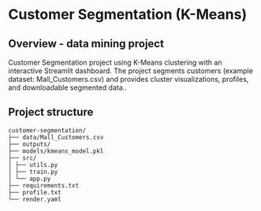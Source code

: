 # Customer Segmentation (K-Means)

## Overview - data mining project
Customer Segmentation project using K-Means clustering with an interactive Streamlit dashboard. The project segments customers (example dataset: Mall_Customers.csv) and provides cluster visualizations, profiles, and downloadable segmented data..

## Project structure

    customer-segmentation/
    ├── data/Mall_Customers.csv
    ├── outputs/
    ├── models/kmeans_model.pkl
    ├── src/
    │ ├── utils.py
    │ ├── train.py
    │ └── app.py
    ├── requirements.txt
    ├── profile.txt
    └── render.yaml
